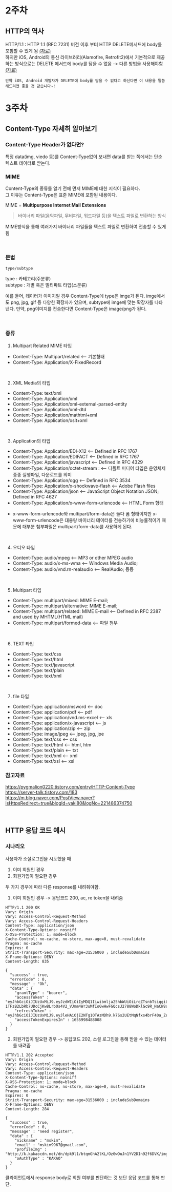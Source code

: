 # 2주차
## HTTP의 역사
HTTP/1.1 : HTTP 1.1 (RFC 7231) 버전 이후 부터 HTTP DELETE메서드에 body를 포함할 수 있게 됨 [(자료)](https://stackoverflow.com/questions/299628/is-an-entity-body-allowed-for-an-http-delete-request)   
하지만 iOS, Android의 통신 라이브러리(Alamofire, Retrofit2)에서 기본적으로 제공하는 방식으로는 DELETE 메서드에 body를 담을 수 없음 -> 다른 방법을 사용해야함 [(자료)](https://github.com/square/retrofit/issues/458)   

    만약 iOS, Android 개발자가 DELETE에 body를 담을 수 없다고 하신다면 이 내용을 말씀해드리면 좋을 것 같습니다~!

# 3주차
## Content-Type 자세히 알아보기
### Content-Type Header가 없다면?
특정 data(img, viedo 등)를 Content-Type없이 보내면 data를 받는 쪽에서는 단순 텍스트 데이터로 받는다.   

### MIME
Content-Type의 종류를 알기 전에 먼저 MIME에 대한 지식이 필요하다.   
그 이유는 Content-Type은 표준 MIME에 포함된 내용이다.   

MIME = **Multipurpose Internet Mail Extensions**   
>바이너리 파일(음악파일, 무비파일, 워드파일 등)을 텍스트 파일로 변환하는 방식

MIME방식을 통해 여러가지 바이너리 파일들을 텍스트 파일로 변환하여 전송할 수 있게 됨   

<br>

### 문법
    type/subtype
type : 카테고리(주분류)   
subtype : 개별 혹은 멀티파트 타입(소분류)    

예를 들어, 데이터가 이미지일 경우 Content-Type에 type은 imge가 된다.
imge에서도 png, jpg, gif 등 다양한 확장자가 있으며, subtype에 imge에 맞는 확장자를 나타낸다.
만약, png이미지를 전송한다면 Content-Type은 image/png가 된다.   


<br>


### 종류
1) Multipart Related MIME 타입
  - Content-Type: Multipart/related <-- 기본형태
  - Content-Type: Application/X-FixedRecord

<br>

2) XML Media의 타입
 - Content-Type: text/xml
 - Content-Type: Application/xml
 - Content-Type: Application/xml-external-parsed-entity
 - Content-Type: Application/xml-dtd
 - Content-Type: Application/mathtml+xml
 - Content-Type: Application/xslt+xml

<br>


3) Application의 타입 
 - Content-Type: Application/EDI-X12 <--  Defined in RFC 1767 
 - Content-Type: Application/EDIFACT <--  Defined in RFC 1767 
 - Content-Type: Application/javascript <-- Defined in RFC 4329 
 - Content-Type: Application/octet-stream  : <-- 디폴트 미디어 타입은 운영체제 종종 실행파일, 다운로드를 의미
 - Content-Type: Application/ogg <-- Defined in RFC 3534
 - Content-Type: Application/x-shockwave-flash <-- Adobe Flash files
 - Content-Type: Application/json <-- JavaScript Object Notation JSON; Defined in RFC 4627 
 - Content-Type: Application/x-www-form-urlencode <-- HTML Form 형태
* x-www-form-urlencode와 multipart/form-data은 둘다 폼 형태이지만 x-www-form-urlencode은 대용량 바이너리 테이터를 전송하기에 비능률적이기 때문에 대부분 첨부파일은 multipart/form-data를 사용하게 된다.

<br>

4) 오디오 타입
- Content-Type: audio/mpeg <-- MP3 or other MPEG audio
- Content-Type: audio/x-ms-wma <-- Windows Media Audio;
- Content-Type: audio/vnd.rn-realaudio <--  RealAudio;  등등 

<br>

5) Multipart 타입
- Content-Type: multipart/mixed: MIME E-mail; 
- Content-Type: multipart/alternative: MIME E-mail;
- Content-Type: multipart/related: MIME E-mail <-- Defined in RFC 2387 and used by MHTML(HTML mail) 
- Content-Type: multipart/formed-data  <-- 파일 첨부

<br>


6) TEXT 타입 
- Content-Type: text/css
- Content-Type: text/html
- Content-Type: text/javascript
- Content-Type: text/plain
- Content-Type: text/xml

<br>

7) file 타입
- Content-Type: application/msword <-- doc
- Content-Type: application/pdf <-- pdf
- Content-Type: application/vnd.ms-excel <-- xls
- Content-Type: application/x-javascript <-- js
- Content-Type: application/zip <-- zip
- Content-Type: image/jpeg <-- jpeg, jpg, jpe
- Content-Type: text/css <-- css
- Content-Type: text/html <-- html, htm
- Content-Type: text/plain <-- txt
- Content-Type: text/xml <-- xml
- Content-Type: text/xsl <-- xsl

### 참고자료
https://pygmalion0220.tistory.com/entry/HTTP-Content-Type   
https://server-talk.tistory.com/183   
https://m.blog.naver.com/PostView.naver?isHttpsRedirect=true&blogId=yaki80&logNo=221486374750   

<br>

## HTTP 응답 코드 예시
### 시나리오
사용자가 소셜로그인을 시도했을 때   
1. 이미 회원인 경우
2. 회원가입이 필요한 경우   

두 가지 경우에 따라 다른 response를 내려줘야함.

1. 이미 회원인 경우 -> 응답코드 200, ac, re token을 내려줌
```
HTTP/1.1 200 OK
Vary: Origin
Vary: Access-Control-Request-Method
Vary: Access-Control-Request-Headers
Content-Type: application/json
X-Content-Type-Options: nosniff
X-XSS-Protection: 1; mode=block
Cache-Control: no-cache, no-store, max-age=0, must-revalidate
Pragma: no-cache
Expires: 0
Strict-Transport-Security: max-age=31536000 ; includeSubDomains
X-Frame-Options: DENY
Content-Length: 835

{
  "success" : true,
  "errorCode" : 0,
  "message" : "Ok",
  "data" : {
    "grantType" : "bearer",
    "accessToken" : "eyJhbGciOiJIUzUxMiJ9.eyJzdWIiOiIyMDQ1Iiwibmlja25hbWUiOiLrqZTsnbTsiqgiLCJwcm9maWxlSW1nIjoiaHR0cDovL2xvY2FsaG9zdDo4MDgwL3VwbG9hZC9wcm9maWxlL2I1MzY5YWM1LWFlM2YtNGU0Ny04ODkxLWI5MTU2Y2JmZDJhZi5qcGVnIiwiZGVmYXVsdFJlZ2lvbiI6eyJpZCI6MTQsIm5hbWUiOiLrp4jtj6wiLCJkZXB0aCI6MiwicGFyZW50Ijp7ImlkIjowLCJuYW1lIjoi7ISc7Jq4IiwiZGVwdGgiOjEsInBhcmVudCI6bnVsbH19LCJvQXV0aFR5cGUiOiJLQUtBTyIsImF1dGgiOiJST0xFX1VTRVIiLCJleHAiOjE2NTU5OTg0ODh9.kJZIGy-1TFzB2LbRb7UDcCjKw8LrbOs4V2_VJmm4Wr3uMfIoGwHwFGQcsJ2788WoDklGc9R_HaCW8suPc5h1Dg",
    "refreshToken" : "eyJhbGciOiJIUzUxMiJ9.eyJleHAiOjE2NTg1OTAzMDh9.k7Ss2UEtMqNfxs4brF40a_ZrPnVFf3pjugcS4_CwZBRlxL99iEPjkSRkI7OuYX1vZCARTVHptCqWrSDurapoQg",
    "accessTokenExpiresIn" : 1655998488008
  }
}
```

2. 회원가입이 필요한 경우 -> 응답코드 202, 소셜 로그인을 통해 받을 수 있는 데이터를 내려줌
```
HTTP/1.1 202 Accepted
Vary: Origin
Vary: Access-Control-Request-Method
Vary: Access-Control-Request-Headers
Content-Type: application/json
X-Content-Type-Options: nosniff
X-XSS-Protection: 1; mode=block
Cache-Control: no-cache, no-store, max-age=0, must-revalidate
Pragma: no-cache
Expires: 0
Strict-Transport-Security: max-age=31536000 ; includeSubDomains
X-Frame-Options: DENY
Content-Length: 284

{
  "success" : true,
  "errorCode" : 0,
  "message" : "need register",
  "data" : {
    "nickname" : "mskim",
    "email" : "mskim9967@gmail.com",
    "profileImg" : "http://k.kakaocdn.net/dn/dpk9l1/btqmGhA2lKL/Oz0wDuJn1YV2DIn92f6DVK/img_640x640.jpg",
    "oAuthType" : "KAKAO"
  }
}
```

클라이언트에서 response body로 회원 여부를 판단하는 것 보단 응답 코드를 통해 판단.